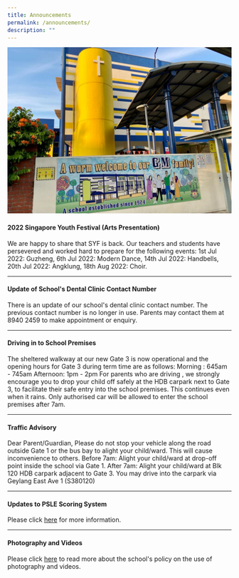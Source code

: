 ```yaml
---
title: Announcements
permalink: /announcements/
description: ""
---
```

![](/images/WhatsApp%20Image%202021-08-07%20at%20%206.jpeg)

#### 2022 Singapore Youth Festival (Arts Presentation)

We are happy to share that SYF is back. Our teachers and students have persevered and worked hard to prepare for the following events: 1st Jul 2022: Guzheng, 6th Jul 2022: Modern Dance, 14th Jul 2022: Handbells, 20th Jul 2022: Angklung, 18th Aug 2022: Choir.

--------------

#### Update of School's Dental Clinic Contact Number

There is an update of our school's dental clinic contact number. The previous contact number is no longer in use. Parents may contact them at 8940 2459 to make appointment or enquiry.

--------------

#### Driving in to School Premises

The sheltered walkway at our new Gate 3 is now operational and the opening hours for Gate 3 during term time are as follows: Morning : 645am - 745am Afternoon: 1pm - 2pm For parents who are driving , we strongly encourage you to drop your child off safely at the HDB carpark next to Gate 3, to facilitate their safe entry into the school premises. This continues even when it rains. Only authorised car will be allowed to enter the school premises after 7am.

----------------

#### Traffic Advisory

Dear Parent/Guardian, Please do not stop your vehicle along the road outside Gate 1 or the bus bay to alight your child/ward. This will cause inconvenience to others. Before 7am: Alight your child/ward at drop-off point inside the school via Gate 1. After 7am: Alight your child/ward at Blk 120 HDB carpark adjacent to Gate 3. You may drive into the carpark via Geylang East Ave 1 (S380120)

-----------------

#### Updates to PSLE Scoring System
Please click [here](https://www.moe.gov.sg/microsites/psle-fsbb/psle/main.html) for more information. 

-----------------

#### Photography and Videos
Please click [here](https://geylangmethodistpri.moe.edu.sg/about-us/school-policy/photography-and-videos) to read more about the school's policy on the use of photography and videos.